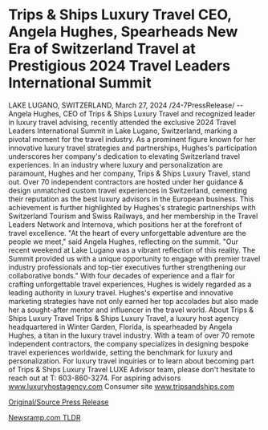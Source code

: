 # Trips & Ships Luxury Travel CEO, Angela Hughes, Spearheads New Era of Switzerland Travel at Prestigious 2024 Travel Leaders International Summit

LAKE LUGANO, SWITZERLAND, March 27, 2024 /24-7PressRelease/ -- Angela Hughes, CEO of Trips & Ships Luxury Travel and recognized leader in luxury travel advising, recently attended the exclusive 2024 Travel Leaders International Summit in Lake Lugano, Switzerland, marking a pivotal moment for the travel industry. As a prominent figure known for her innovative luxury travel strategies and partnerships, Hughes's participation underscores her company's dedication to elevating Switzerland travel experiences.  In an industry where luxury and personalization are paramount, Hughes and her company, Trips & Ships Luxury Travel, stand out. Over 70 independent contractors are hosted under her guidance & design unmatched custom travel experiences in Switzerland, cementing their reputation as the best luxury advisors in the European business. This achievement is further highlighted by Hughes's strategic partnerships with Switzerland Tourism and Swiss Railways, and her membership in the Travel Leaders Network and Internova, which positions her at the forefront of travel excellence.  "At the heart of every unforgettable adventure are the people we meet," said Angela Hughes, reflecting on the summit. "Our recent weekend at Lake Lugano was a vibrant reflection of this reality. The Summit provided us with a unique opportunity to engage with premier travel industry professionals and top-tier executives further strengthening our collaborative bonds."  With four decades of experience and a flair for crafting unforgettable travel experiences, Hughes is widely regarded as a leading authority in luxury travel. Hughes's expertise and innovative marketing strategies have not only earned her top accolades but also made her a sought-after mentor and influencer in the travel world.  About Trips & Ships Luxury Travel Trips & Ships Luxury Travel, a luxury host agency headquartered in Winter Garden, Florida, is spearheaded by Angela Hughes, a titan in the luxury travel industry. With a team of over 70 remote independent contractors, the company specializes in designing bespoke travel experiences worldwide, setting the benchmark for luxury and personalization.   For luxury travel inquiries or to learn about becoming part of Trips & Ships Luxury Travel LUXE Advisor team, please don't hesitate to reach out at T: 603-860-3274.  For aspiring advisors www.luxuryhostagency.com Consumer site www.tripsandships.com 

[Original/Source Press Release](https://www.24-7pressrelease.com/press-release/509562/trips-ships-luxury-travel-ceo-angela-hughes-spearheads-new-era-of-switzerland-travel-at-prestigious-2024-travel-leaders-international-summit) 

[Newsramp.com TLDR](https://newsramp.com/None) 